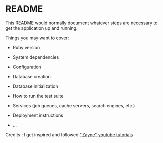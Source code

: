 # README

This README would normally document whatever steps are necessary to get the
application up and running.

Things you may want to cover:

* Ruby version

* System dependencies

* Configuration

* Database creation

* Database initialization

* How to run the test suite

* Services (job queues, cache servers, search engines, etc.)

* Deployment instructions

* ...

Credits : I get inspired and followed ["Zayne" youtube tutorials](https://www.youtube.com/playlist?list=PLDqYBNAjtJNMJ3PCyG1VkaoZaxUFpdL1k) 
